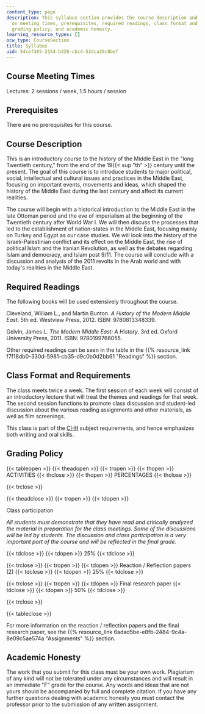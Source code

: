 ```yaml
---
content_type: page
description: This syllabus section provides the course description and information
  on meeting times, prerequisites, required readings, class format and requirements,
  grading policy, and academic honesty.
learning_resource_types: []
ocw_type: CourseSection
title: Syllabus
uid: 54cef485-2154-b428-cbc4-52dca39c8bef
---
```


Course Meeting Times
--------------------

Lectures: 2 sessions / week, 1.5 hours / session

Prerequisites
-------------

There are no prerequisites for this course.

Course Description
------------------

This is an introductory course to the history of the Middle East in the "long Twentieth century," from the end of the 19{{< sup "th" >}} century until the present. The goal of this course is to introduce students to major political, social, intellectual and cultural issues and practices in the Middle East, focusing on important events, movements and ideas, which shaped the history of the Middle East during the last century and affect its current realities.

The course will begin with a historical introduction to the Middle East in the late Ottoman period and the eve of imperialism at the beginning of the Twentieth century after World War I. We will then discuss the processes that led to the establishment of nation-states in the Middle East, focusing mainly on Turkey and Egypt as our case studies. We will look into the history of the Israeli-Palestinian conflict and its effect on the Middle East, the rise of political Islam and the Iranian Revolution, as well as the debates regarding Islam and democracy, and Islam post 9/11. The course will conclude with a discussion and analysis of the 2011 revolts in the Arab world and with today's realities in the Middle East.

Required Readings
-----------------

The following books will be used extensively throughout the course.

Cleveland, William L., and Martin Bunton. _A History of the Modern Middle East_. 5th ed. Westview Press, 2012. ISBN: 9780813348339.

Gelvin, James L. _The Modern Middle East: A History_. 3rd ed. Oxford University Press, 2011. ISBN: 9780199766055.

Other required readings can be seen in the table in the {{% resource_link f7f18db0-330d-5981-cb35-d9c0b0d2bb61 "Readings" %}} section.

Class Format and Requirements
-----------------------------

The class meets twice a week. The first session of each week will consist of an introductory lecture that will treat the themes and readings for that week. The second session functions to promote class discussion and student-led discussion about the various reading assignments and other materials, as well as film screenings.

This class is part of the [CI-H](http://web.mit.edu/commreq/cih.html) subject requirements, and hence emphasizes both writing and oral skills.

Grading Policy
--------------

{{< tableopen >}}
{{< theadopen >}}
{{< tropen >}}
{{< thopen >}}
ACTIVITIES
{{< thclose >}}
{{< thopen >}}
PERCENTAGES
{{< thclose >}}

{{< trclose >}}

{{< theadclose >}}
{{< tropen >}}
{{< tdopen >}}


Class participation

_All students must demonstrate that they have read and critically analyzed the material in preparation for the class meetings. Some of the discussions will be led by students. The discussion and class participation is a very important part of the course and will be reflected in the final grade._


{{< tdclose >}}
{{< tdopen >}}
25%
{{< tdclose >}}

{{< trclose >}}
{{< tropen >}}
{{< tdopen >}}
Reaction / Reflection papers (2)
{{< tdclose >}}
{{< tdopen >}}
25%
{{< tdclose >}}

{{< trclose >}}
{{< tropen >}}
{{< tdopen >}}
Final research paper
{{< tdclose >}}
{{< tdopen >}}
50%
{{< tdclose >}}

{{< trclose >}}

{{< tableclose >}}

For more information on the reaction / reflection papers and the final research paper, see the {{% resource_link 6adad5be-e8fb-2484-9c4a-8e09c5ae574a "Assignments" %}} section.

Academic Honesty
----------------

The work that you submit for this class must be your own work. Plagiarism of any kind will not be tolerated under any circumstances and will result in an immediate "F" grade for the course. Any words and ideas that are not yours should be accompanied by full and complete citation. If you have any further questions dealing with academic honesty you must contact the professor prior to the submission of any written assignment.
